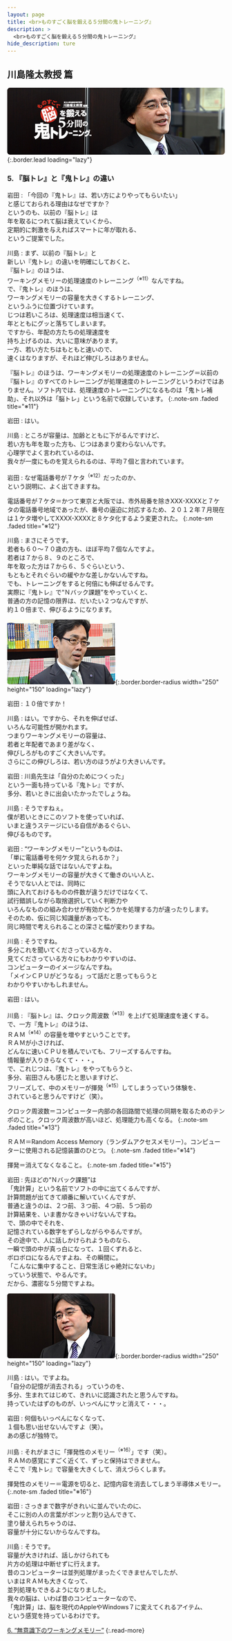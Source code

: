 ```yaml
---
layout: page
title: <br>ものすごく脳を鍛える５分間の鬼トレーニング』
description: >
  <br>ものすごく脳を鍛える５分間の鬼トレーニング』
hide_description: ture
---
```


## 川島隆太教授 篇

![](/others/interviews/jp/3ds/asrj/vol1/img/mainvisual5.jpg){:.border.lead loading="lazy"}

### 5. 『脳トレ』と『鬼トレ』の違い

岩田
: 「今回の『鬼トレ』は、若い方によりやってもらいたい」<br>と感じておられる理由はなぜですか？<br>というのも、以前の『脳トレ』は<br>年を取るにつれて脳は衰えていくから、<br>定期的に刺激を与えればスマートに年が取れる、<br>というご提案でした。

川島
: まず、以前の『脳トレ』と<br>新しい『鬼トレ』の違いを明確にしておくと、<br>『脳トレ』のほうは、<br>ワーキングメモリーの処理速度のトレーニング<sup>（※11）</sup>なんですね。<br>で、『鬼トレ』のほうは、<br>ワーキングメモリーの容量を大きくするトレーニング、<br>というふうに位置づけています。<br>じつは若いころは、処理速度は相当速くて、<br>年とともにグッと落ちてしまいます。<br>ですから、年配の方たちの処理速度を<br>持ち上げるのは、大いに意味があります。<br>一方、若い方たちはもともと速いので、<br>速くはなりますが、それほど伸びしろはありません。

『脳トレ』のほうは、ワーキングメモリーの処理速度のトレーニング＝以前の『脳トレ』のすべてのトレーニングが処理速度のトレーニングというわけではありません。ソフト内では、処理速度のトレーニングになるものは「鬼トレ補助」、それ以外は「脳トレ」という名前で収録しています。
{:.note-sm .faded title="※11"}

岩田
: はい。

川島
: ところが容量は、加齢とともに下がるんですけど、<br>若い方も年を取った方も、じつはあまり変わらないんです。<br>心理学でよく言われているのは、<br>我々が一度にものを覚えられるのは、平均７個と言われています。

岩田
: なぜ電話番号が７ケタ<sup>（※12）</sup>だったのか、<br>という説明に、よく出てきますね。

電話番号が７ケタ＝かつて東京と大阪では、市外局番を除きXXX-XXXXと７ケタの電話番号地域であったが、番号の逼迫に対応するため、２０１２年７月現在は１ケタ増やしてXXXX-XXXXと８ケタ化するよう変更された。
{:.note-sm .faded title="※12"}

川島
: まさにそうです。<br>若者も６０～７０歳の方も、ほぼ平均７個なんですよ。<br>若者は７から８、９のところで、<br>年を取った方は７から６、５ぐらいという、<br>もともとそれぐらいの緩やかな差しかないんですね。<br>でも、トレーニングをすると何倍にも伸ばせるんです。<br>実際に『鬼トレ』で“Ｎバック課題”をやっていくと、<br>普通の方の記憶の限界は、だいたい２つなんですが、<br>約１０倍まで、伸びるようになります。

![](/others/interviews/jp/3ds/asrj/vol1/img/photo9.jpg){:.border.border-radius width="250" height="150"  loading="lazy"}

岩田
: １０倍ですか！

川島
: はい。ですから、それを伸ばせば、<br>いろんな可能性が開かれます。<br>つまりワーキングメモリーの容量は、<br>若者と年配者であまり差がなく、<br>伸びしろがものすごく大きいんです。<br>さらにこの伸びしろは、若い方のほうがより大きいんです。

岩田
: 川島先生は「自分のためにつくった」<br>という一面も持っている『鬼トレ』ですが、<br>多分、若いときに出会いたかったでしょうね。

川島
: そうですねぇ。<br>僕が若いときにこのソフトを使っていれば、<br>いまと違うステージにいる自信があるぐらい、<br>伸びるものです。

岩田
: “ワーキングメモリー”というものは、<br>「単に電話番号を何ケタ覚えられるか？」<br>といった単純な話ではないんですよね。<br>ワーキングメモリーの容量が大きくて働きのいい人と、<br>そうでない人とでは、同時に<br>頭に入れておけるものの件数が違うだけではなくて、<br>試行錯誤しながら取捨選択していく判断力や<br>いろんなものの組み合わせが有効かどうかを処理する力が違ったりします。<br>そのため、仮に同じ知識量があっても、<br>同じ時間で考えられることの深さと幅が変わりますね。

川島
: そうですね。<br>多分これを聞いてくださっている方々、<br>見てくださっている方々にもわかりやすいのは、<br>コンピューターのイメージなんですね。<br>「メインＣＰＵがどうなる」って話だと思ってもらうと<br>わかりやすいかもしれません。

岩田
: はい。

川島
: 『脳トレ』は、クロック周波数<sup>（※13）</sup>を上げて処理速度を速くする。<br>で、一方『鬼トレ』のほうは、<br>ＲＡＭ<sup>（※14）</sup>の容量を増やすということです。<br>ＲＡＭが小さければ、<br>どんなに速いＣＰＵを積んでいても、フリーズするんですね。<br>情報量が入りきらなくて・・・。<br>で、これじつは、『鬼トレ』をやってもらうと、<br>多分、岩田さんも感じたと思いますけど、<br>フリーズして、中のメモリーが揮発<sup>（※15）</sup>してしまうっていう体験を、<br>されていると思うんですけど（笑）。

クロック周波数＝コンピューター内部の各回路間で処理の同期を取るためのテンポのこと。クロック周波数が高いほど、処理能力も高くなる。
{:.note-sm .faded title="※13"}

ＲＡＭ＝Random Access Memory（ランダムアクセスメモリー）。コンピューターに使用される記憶装置のひとつ。
{:.note-sm .faded title="※14"}

揮発＝消えてなくなること。
{:.note-sm .faded title="※15"}

岩田
: 先ほどの“Ｎバック課題”は<br>「鬼計算」という名前でソフトの中に出てくるんですが、<br>計算問題が出てきて順番に解いていくんですが、<br>普通と違うのは、２つ前、３つ前、４つ前、５つ前の<br>計算結果を、いま書かなきゃいけないんですね。<br>で、頭の中でそれを、<br>記憶されている数字をずらしながらやるんですが。<br>その途中で、人に話しかけられようものなら、<br>一瞬で頭の中が真っ白になって、１回くずれると、<br>ボロボロになるんですよね、その瞬間に。<br>「こんなに集中すること、日常生活じゃ絶対にないわ」<br>っていう状態で、やるんです。<br>だから、濃密な５分間ですよね。

![](/others/interviews/jp/3ds/asrj/vol1/img/photo10.jpg){:.border.border-radius width="250" height="150"  loading="lazy"}

川島
: はい。ですよね。<br>「自分の記憶が消去される」っていうのを、<br>多分、生まれてはじめて、きれいに認識されたと思うんですね。<br>持っていたはずのものが、いっぺんにサッと消えて・・・。

岩田
: 何個もいっぺんになくなって、<br>１個も思い出せないんですよ（笑）。<br>あの感じが独特で。

川島
: それがまさに「揮発性のメモリー<sup>（※16）</sup>」です（笑）。<br>ＲＡＭの感覚にすごく近くて、ずっと保持はできません。<br>そこで『鬼トレ』で容量を大きくして、消えづらくします。

揮発性のメモリー＝電源を切ると、記憶内容を消去してしまう半導体メモリー。
{:.note-sm .faded title="※16"}

岩田
: さっきまで数字がきれいに並んでいたのに、<br>そこに別の人の言葉がボンッと割り込んできて、<br>塗り替えられちゃうのは、<br>容量が十分にないからなんですね。

川島
: そうです。<br>容量が大きければ、話しかけられても<br>片方の処理は中断せずに行えます。<br>昔のコンピューターは並列処理がまったくできませんでしたが、<br>いまはＲＡＭも大きくなって、<br>並列処理もできるようになりました。<br>我々の脳は、いわば昔のコンピューターなので、<br>「鬼計算」は、脳を現代のAppleやWindows７に変えてくれるアイテム、<br>という感覚を持っているわけです。

[6. “無意識下のワーキングメモリー”](6.md)
{:.read-more}
